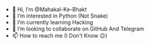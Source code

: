 - 👋 Hi, I’m @Mahakal-Ke-Bhakt
- 👀 I’m interested in Python (Not Snake)
- 🌱 I’m currently learning Hacking 
- 💞️ I’m looking to collaborate on GitHub And Telegram 
- 📫 How to reach me (I Don't Know 😉)

<!---
Mahakal-Ke-Bhakt/Mahakal-Ke-Bhakt is a ✨ special ✨ repository because its `README.md` (this file) appears on your GitHub profile.
You can click the Preview link to take a look at your changes.
--->
